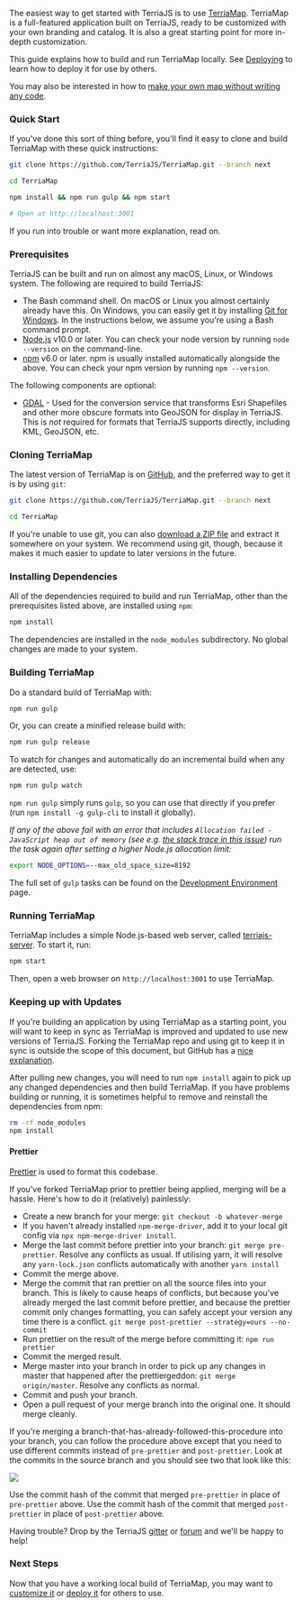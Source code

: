 The easiest way to get started with TerriaJS is to use [TerriaMap](https://github.com/TerriaJS/TerriaMap).  TerriaMap is a full-featured application built on TerriaJS, ready to be customized with your own branding and catalog.  It is also a great starting point for more in-depth customization.

This guide explains how to build and run TerriaMap locally.  See [Deploying](deploying/README.md) to learn how to deploy it for use by others.

You may also be interested in how to [make your own map without writing any code](http://stevebennett.me/2015/07/02/your-own-personal-national-map-with-terriajs-no-coding-and-nothing-to-deploy/).

### Quick Start

If you've done this sort of thing before, you'll find it easy to clone and build TerriaMap with these quick instructions:

```bash
git clone https://github.com/TerriaJS/TerriaMap.git --branch next

cd TerriaMap

npm install && npm run gulp && npm start

# Open at http://localhost:3001
```

If you run into trouble or want more explanation, read on.

### Prerequisites

TerriaJS can be built and run on almost any macOS, Linux, or Windows system.  The following are required to build TerriaJS:

* The Bash command shell. On macOS or Linux you almost certainly already have this. On Windows, you can easily get it by installing [Git for Windows](https://gitforwindows.org/). In the instructions below, we assume you're using a Bash command prompt.
* [Node.js](https://nodejs.org) v10.0 or later.  You can check your node version by running `node --version` on the command-line.
* [npm](https://www.npmjs.com/) v6.0 or later.  npm is usually installed automatically alongside the above.  You can check your npm version by running `npm --version`.

The following components are optional:

* [GDAL](http://www.gdal.org/) - Used for the conversion service that transforms Esri Shapefiles and other more obscure formats into GeoJSON for display in TerriaJS.  This is _not_ required for formats that TerriaJS supports directly, including KML, GeoJSON, etc.

### Cloning TerriaMap

The latest version of TerriaMap is on [GitHub](https://github.com), and the preferred way to get it is by using `git`:

```bash
git clone https://github.com/TerriaJS/TerriaMap.git --branch next

cd TerriaMap
```

If you're unable to use git, you can also [download a ZIP file](https://github.com/TerriaJS/TerriaMap/archive/main.zip) and extract it somewhere on your system.  We recommend using git, though, because it makes it much easier to update to later versions in the future.

### Installing Dependencies

All of the dependencies required to build and run TerriaMap, other than the prerequisites listed above, are installed using `npm`:

```bash
npm install
```

The dependencies are installed in the `node_modules` subdirectory.  No global changes are made to your system.

### Building TerriaMap

Do a standard build of TerriaMap with:

```bash
npm run gulp
```

Or, you can create a minified release build with:

```bash
npm run gulp release
```

To watch for changes and automatically do an incremental build when any are detected, use:

```bash
npm run gulp watch
```

`npm run gulp` simply runs `gulp`, so you can use that directly if you prefer (run `npm install -g gulp-cli` to install it globally).

_If any of the above fail with an error that includes `Allocation failed - JavaScript heap out of memory` (see e.g. [the stack trace in this issue](https://github.com/TerriaJS/TerriaMap/issues/374)) run the task again after setting a higher Node.js allocation limit:_
```bash
export NODE_OPTIONS=--max_old_space_size=8192
```

The full set of `gulp` tasks can be found on the [Development Environment](contributing/development-environment.md#terriamap-gulp-tasks) page.

### Running TerriaMap

TerriaMap includes a simple Node.js-based web server, called [terriajs-server](https://github.com/TerriaJS/terriajs-server).  To start it, run:

```bash
npm start
```

Then, open a web browser on `http://localhost:3001` to use TerriaMap.

### Keeping up with Updates

If you're building an application by using TerriaMap as a starting point, you will want to keep in sync as TerriaMap is improved and updated to use new versions of TerriaJS.  Forking the TerriaMap repo and using git to keep it in sync is outside the scope of this document, but GitHub has a [nice explanation](https://help.github.com/articles/fork-a-repo/).

After pulling new changes, you will need to run `npm install` again to pick up any changed dependencies and then build TerriaMap.  If you have problems building or running, it is sometimes helpful to remove and reinstall the dependencies from npm:

```bash
rm -rf node_modules
npm install
```

#### Prettier

[Prettier](https://prettier.io/) is used to format this codebase.

If you've forked TerriaMap prior to prettier being applied, merging will be a hassle. Here's how to do it (relatively) painlessly:

* Create a new branch for your merge: `git checkout -b whatever-merge`
* If you haven't already installed `npm-merge-driver`, add it to your local git config via `npx npm-merge-driver install`.
* Merge the last commit before prettier into your branch: `git merge pre-prettier`. Resolve any conflicts as usual. If utilising yarn, it will resolve any `yarn-lock.json` conflicts automatically with another `yarn install`
* Commit the merge above.
* Merge the commit that ran prettier on all the source files into your branch. This is likely to cause heaps of conflicts, but because you've already merged the last commit before prettier, and because the prettier commit only changes formatting, you can safely accept your version any time there is a conflict. `git merge post-prettier --strategy=ours --no-commit`
* Run prettier on the result of the merge before committing it: `npm run prettier`
* Commit the merged result.
* Merge master into your branch in order to pick up any changes in master that happened after the prettiergeddon: `git merge origin/master`. Resolve any conflicts as normal.
* Commit and push your branch.
* Open a pull request of your merge branch into the original one. It should merge cleanly.

If you're merging a branch-that-has-already-followed-this-procedure into your branch, you can follow the procedure above except that you need to use different commits instead of `pre-prettier` and `post-prettier`. Look at the commits in the source branch and you should see two that look like this:

<img src="../contributing/img/prettier-commits.png" />

Use the commit hash of the commit that merged `pre-prettier` in place of `pre-prettier` above. Use the commit hash of the commit that merged `post-prettier` in place of `post-prettier` above.

Having trouble? Drop by the TerriaJS [gitter](https://gitter.im/TerriaJS/terriajs) or [forum](https://groups.google.com/forum/#!forum/terriajs) and we'll be happy to help!

### Next Steps

Now that you have a working local build of TerriaMap, you may want to [customize it](customizing/README.md) or [deploy it](deploying/README.md) for others to use.
